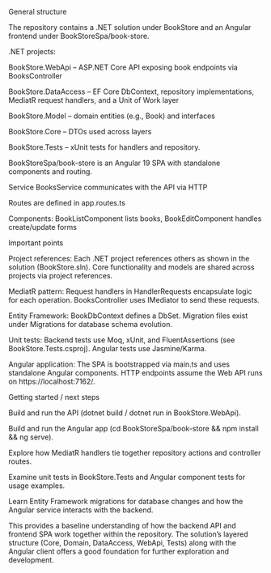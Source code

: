 General structure

The repository contains a .NET solution under BookStore and an Angular frontend under BookStoreSpa/book-store.

.NET projects:

BookStore.WebApi – ASP.NET Core API exposing book endpoints via BooksController

BookStore.DataAccess – EF Core DbContext, repository implementations, MediatR request handlers, and a Unit of Work layer

BookStore.Model – domain entities (e.g., Book) and interfaces

BookStore.Core – DTOs used across layers

BookStore.Tests – xUnit tests for handlers and repository.

BookStoreSpa/book-store is an Angular 19 SPA with standalone components and routing.

Service BooksService communicates with the API via HTTP

Routes are defined in app.routes.ts

Components: BookListComponent lists books, BookEditComponent handles create/update forms

Important points

Project references: Each .NET project references others as shown in the solution (BookStore.sln). Core functionality and models are shared across projects via project references.

MediatR pattern: Request handlers in HandlerRequests encapsulate logic for each operation. BooksController uses IMediator to send these requests.

Entity Framework: BookDbContext defines a DbSet<Book>. Migration files exist under Migrations for database schema evolution.

Unit tests: Backend tests use Moq, xUnit, and FluentAssertions (see BookStore.Tests.csproj). Angular tests use Jasmine/Karma.

Angular application: The SPA is bootstrapped via main.ts and uses standalone Angular components. HTTP endpoints assume the Web API runs on https://localhost:7162/.

Getting started / next steps

Build and run the API (dotnet build / dotnet run in BookStore.WebApi).

Build and run the Angular app (cd BookStoreSpa/book-store && npm install && ng serve).

Explore how MediatR handlers tie together repository actions and controller routes.

Examine unit tests in BookStore.Tests and Angular component tests for usage examples.

Learn Entity Framework migrations for database changes and how the Angular service interacts with the backend.

This provides a baseline understanding of how the backend API and frontend SPA work together within the repository. The solution’s layered structure (Core, Domain, DataAccess, WebApi, Tests) along with the Angular client offers a good foundation for further exploration and development.

